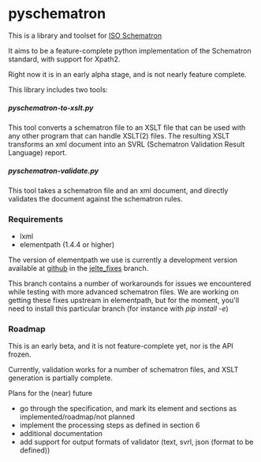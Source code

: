 # pyschematron

This is a library and toolset for [ISO Schematron](https://http://schematron.com/)

It aims to be a feature-complete python implementation of the Schematron standard, with support for Xpath2.

Right now it is in an early alpha stage, and is not nearly feature complete.

This library includes two tools:


##### pyschematron-to-xslt.py

This tool converts a schematron file to an XSLT file that can be used with any other program that can handle XSLT(2) files. The resulting XSLT transforms an xml document into an SVRL (Schematron Validation Result Language) report.

##### pyschematron-validate.py

This tool takes a schematron file and an xml document, and directly validates the document against the schematron rules.


### Requirements

- lxml
- elementpath (1.4.4 or higher)

The version of elementpath we use is currently a development version available at [github](https://github.com/tjeb/elementpath) in the [jelte_fixes](https://github.com/tjeb/elementpath/tree/jelte_fixes) branch.

This branch contains a number of workarounds for issues we encountered while testing with more advanced schematron files. We are working on getting these fixes upstream in elementpath, but for the moment, you'll need to install this particular branch (for instance with _pip install -e_)

### Roadmap

This is an early beta, and it is not feature-complete yet, nor is the API frozen.

Currently, validation works for a number of schematron files, and XSLT generation is partially complete.

Plans for the (near) future

- go through the specification, and mark its element and sections as implemented/roadmap/not planned
- implement the processing steps as defined in section 6
- additional documentation
- add support for output formats of validator (text, svrl, json (format to be defined))
